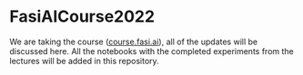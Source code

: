 # FasiAICourse2022

We are taking the course ([course.fasi.ai](https://course.fast.ai/)), all of the updates will be discussed here.
All the notebooks with the completed experiments from the lectures will be added in this repository.
